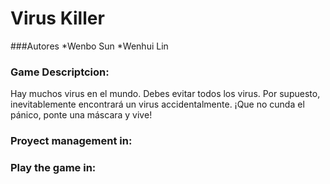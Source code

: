 # Virus Killer

###Autores
*Wenbo Sun
*Wenhui Lin

### Game Descriptcion:
Hay muchos virus en el mundo. Debes evitar todos los virus. Por supuesto, inevitablemente encontrará un virus accidentalmente. ¡Que no cunda el pánico, ponte una máscara y vive!

### Proyect management in: 

[Github]: https://github.com/7Mumu/7Mumu.github.io	"sb"

### Play the game in:

[Virus Killer]: https://7mumu.github.io/

